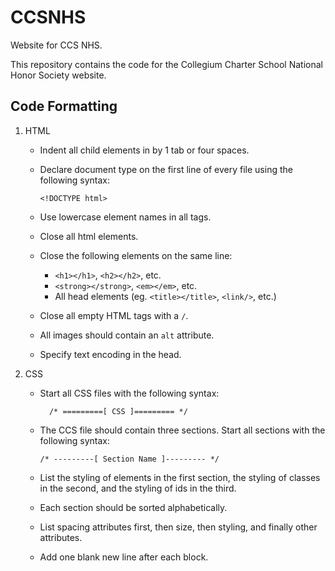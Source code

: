 # CCSNHS
Website for CCS NHS.

This repository contains the code for the Collegium Charter School National
Honor Society website.

## Code Formatting
1.  HTML
    *   Indent all child elements in by 1 tab or four spaces.
    *   Declare document type on the first line of every file
        using the following syntax:
        
            <!DOCTYPE html>
        
    *   Use lowercase element names in all tags.
    *   Close all html elements.
    *   Close the following elements on the same line:
        *   `<h1></h1>`, `<h2></h2>`, etc.
        *   `<strong></strong>`, `<em></em>`, etc.
        *   All head elements (eg. `<title></title>`, `<link/>`, etc.)
    *   Close all empty HTML tags with a `/`.
    *   All images should contain an `alt` attribute.
    *   Specify text encoding in the head.

2.  CSS
    * Start all CSS files with the following syntax:

            /* =========[ CSS ]========= */
    
    *   The CCS file should contain three sections. Start all
        sections with the following syntax:

            /* ---------[ Section Name ]--------- */

    *   List the styling of elements in the first section, the
        styling of classes in the second, and the styling of ids
        in the third.
    *   Each section should be sorted alphabetically.
    *   List spacing attributes first, then size, then styling,
        and finally other attributes.
    *   Add one blank new line after each block.
